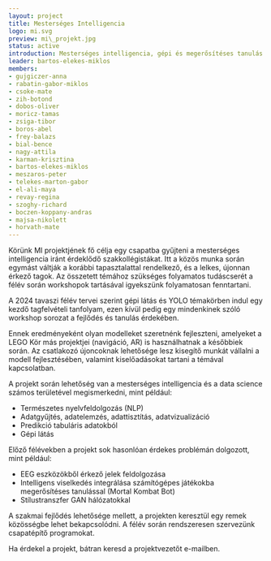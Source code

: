 ```yaml
---
layout: project
title: Mesterséges Intelligencia
logo: mi.svg
preview: mi\_projekt.jpg
status: active
introduction: Mesterséges intelligencia, gépi és megerősítéses tanulás módszereinek megismerése, alkalmazása.
leader: bartos-elekes-miklos
members:
- gujgiczer-anna
- rabatin-gabor-miklos
- csoke-mate
- zih-botond
- dobos-oliver
- moricz-tamas
- zsiga-tibor
- boros-abel
- frey-balazs
- bial-bence
- nagy-attila
- karman-krisztina
- bartos-elekes-miklos
- meszaros-peter
- telekes-marton-gabor
- el-ali-maya
- revay-regina
- szoghy-richard
- boczen-koppany-andras
- majsa-nikolett
- horvath-mate
---
```


Körünk MI projektjének fő célja egy csapatba gyűjteni a mesterséges intelligencia iránt érdeklődő szakkollégistákat. Itt a közös munka során egymást váltják a korábbi tapasztalattal rendelkező, és a lelkes, újonnan érkező tagok. Az összetett témához szükséges folyamatos tudáscserét a félév során workshopok tartásával igyekszünk folyamatosan fenntartani.

A 2024 tavaszi félév tervei szerint gépi látás és YOLO témakörben indul egy kezdő tagfelvételi tanfolyam, ezen kívül pedig egy mindenkinek szóló workshop sorozat a fejlődés és tanulás érdekében.

Ennek eredményeként olyan modelleket szeretnénk fejleszteni, amelyeket a LEGO Kör más projektjei (navigáció, AR) is használhatnak a későbbiek során. Az csatlakozó újoncoknak lehetősége lesz kisegítő munkát vállalni a modell fejlesztésében, valamint kiselőadásokat tartani a témával kapcsolatban.

A projekt során lehetőség van a mesterséges intelligencia és a data science számos területével megismerkedni, mint például:

- Természetes nyelvfeldolgozás (NLP)
- Adatgyűjtés, adatelemzés, adattisztítás, adatvizualizáció
- Predikció tabuláris adatokból
- Gépi látás

Előző félévekben a projekt sok hasonlóan érdekes problémán dolgozott, mint például:

- EEG eszközökből érkező jelek feldolgozása
- Intelligens viselkedés integrálása számítógépes játékokba megerősítéses tanulással (Mortal Kombat Bot)
- Stílustranszfer GAN hálózatokkal

A szakmai fejlődés lehetősége mellett, a projekten keresztül egy remek közösségbe lehet bekapcsolódni. A félév során rendszeresen szervezünk csapatépítő programokat.

Ha érdekel a projekt, bátran keresd a projektvezetőt e-mailben.
